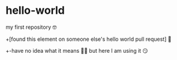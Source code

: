 # hello-world
my first repository 🤓

+[found this element on someone else's hello world pull request] 🍾

+-have no idea what it means 🤷‍♀️ but here I am using it 😏
